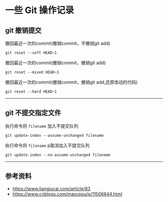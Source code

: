 # 一些 Git 操作记录

[annotation]: <id> (fadb1d61-b9d0-49ae-bbce-57bb68b524d9)
[annotation]: <status> (public)
[annotation]: <create_time> (2021-02-25 17:24:02)
[annotation]: <category> (计算机技术)
[annotation]: <tags> (Git)
[annotation]: <comments> (false)
[annotation]: <url> (http://blog.ccyg.studio/article/fadb1d61-b9d0-49ae-bbce-57bb68b524d9)


## git 撤销提交

撤回最近一次的commit(撤销commit，不撤销git add)

    git reset --soft HEAD~1 

撤回最近一次的commit(撤销commit，撤销git add)

    git reset --mixed HEAD~1 

撤回最近一次的commit(撤销commit，撤销git add,还原改动的代码)

    git reset --hard HEAD~1 

---

## git 不提交指定文件

执行命令将 `filename` 加入不提交队列

    git update-index --assume-unchanged filename

执行命令将 `filename` p取消加入不提交队列

    git update-index --no-assume-unchanged filename

---

## 参考资料

- <https://www.liangjucai.com/article/83>
- <https://www.cnblogs.com/maycpou/p/11506844.html>